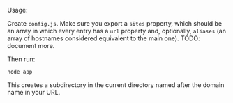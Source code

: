 Usage:

Create `config.js`. Make sure you export a `sites` property, which should be an array in which every entry has a `url` property and, optionally, `aliases` (an array of hostnames considered equivalent to the main one). TODO: document more.

Then run:

`node app`

This creates a subdirectory in the current directory named after the domain name in your URL.


